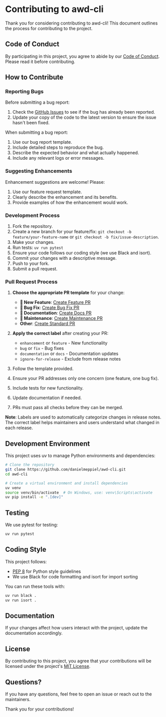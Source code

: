 # Contributing to awd-cli

Thank you for considering contributing to awd-cli! This document outlines the process for contributing to the project.

## Code of Conduct

By participating in this project, you agree to abide by our [Code of Conduct](CODE_OF_CONDUCT.md). Please read it before contributing.

## How to Contribute

### Reporting Bugs

Before submitting a bug report:

1. Check the [GitHub Issues](https://github.com/username/awd-cli/issues) to see if the bug has already been reported.
2. Update your copy of the code to the latest version to ensure the issue hasn't been fixed.

When submitting a bug report:

1. Use our bug report template.
2. Include detailed steps to reproduce the bug.
3. Describe the expected behavior and what actually happened.
4. Include any relevant logs or error messages.

### Suggesting Enhancements

Enhancement suggestions are welcome! Please:

1. Use our feature request template.
2. Clearly describe the enhancement and its benefits.
3. Provide examples of how the enhancement would work.

### Development Process

1. Fork the repository.
2. Create a new branch for your feature/fix: `git checkout -b feature/your-feature-name` or `git checkout -b fix/issue-description`.
3. Make your changes.
4. Run tests: `uv run pytest`
5. Ensure your code follows our coding style (we use Black and isort).
6. Commit your changes with a descriptive message.
7. Push to your fork.
8. Submit a pull request.

### Pull Request Process

1. **Choose the appropriate PR template** for your change:
   - **🚀 New Feature**: [Create Feature PR](https://github.com/danielmeppiel/awd-cli/compare/main...HEAD?template=feature.md)
   - **🐛 Bug Fix**: [Create Bug Fix PR](https://github.com/danielmeppiel/awd-cli/compare/main...HEAD?template=bugfix.md)  
   - **📖 Documentation**: [Create Docs PR](https://github.com/danielmeppiel/awd-cli/compare/main...HEAD?template=documentation.md)
   - **🔧 Maintenance**: [Create Maintenance PR](https://github.com/danielmeppiel/awd-cli/compare/main...HEAD?template=maintenance.md)
   - **Other**: [Create Standard PR](https://github.com/danielmeppiel/awd-cli/compare/main...HEAD)

2. **Apply the correct label** after creating your PR:
   - `enhancement` or `feature` - New functionality
   - `bug` or `fix` - Bug fixes
   - `documentation` or `docs` - Documentation updates
   - `ignore-for-release` - Exclude from release notes

3. Follow the template provided.
4. Ensure your PR addresses only one concern (one feature, one bug fix).
5. Include tests for new functionality.
6. Update documentation if needed.
7. PRs must pass all checks before they can be merged.

**Note**: Labels are used to automatically categorize changes in release notes. The correct label helps maintainers and users understand what changed in each release.

## Development Environment

This project uses uv to manage Python environments and dependencies:

```bash
# Clone the repository
git clone https://github.com/danielmeppiel/awd-cli.git
cd awd-cli

# Create a virtual environment and install dependencies
uv venv
source venv/bin/activate  # On Windows, use: venv\Scripts\activate
uv pip install -e ".[dev]"
```

## Testing

We use pytest for testing:

```bash
uv run pytest
```

## Coding Style

This project follows:
- [PEP 8](https://pep8.org/) for Python style guidelines
- We use Black for code formatting and isort for import sorting

You can run these tools with:

```bash
uv run black .
uv run isort .
```

## Documentation

If your changes affect how users interact with the project, update the documentation accordingly.

## License

By contributing to this project, you agree that your contributions will be licensed under the project's [MIT License](LICENSE).

## Questions?

If you have any questions, feel free to open an issue or reach out to the maintainers.

Thank you for your contributions!